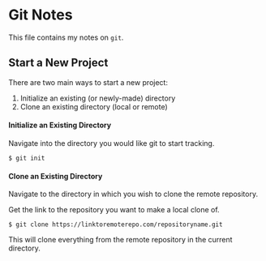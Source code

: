 # Git Notes

This file contains my notes on `git`.

## Start a New Project

There are two main ways to start a new project:

1. Initialize an existing (or newly-made) directory
2. Clone an existing directory (local or remote)

#### Initialize an Existing Directory

Navigate into the directory you would like git to start tracking.

	$ git init 

#### Clone an Existing Directory

Navigate to the directory in which you wish to clone the remote repository.

Get the link to the repository you want to make a local clone of. 

	$ git clone https://linktoremoterepo.com/repositoryname.git

This will clone everything from the remote repository in the current directory.
